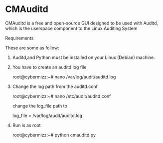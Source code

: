 # CMAuditd
CMAuditd is a free and open-source GUI designed to be used with Auditd, which is the userspace component to the Linux Auditing System


Requirements

These are some as follow:

1. Auditd,and Python must be installed on your Linux (Debian) machine.
2. You have to create an auditd.log file

    root@cybermizz:~# nano /var/log/audit/auditd.log

3. Change the log path from the auditd.conf

    root@cybermizz:~# nano /etc/audit/auditd.conf

    change the log_file path to

    log_file = /var/log/audit/auditd.log

4. Run is as root

    root@cybermizz:~# python cmauditd.py
